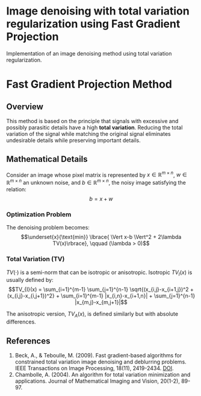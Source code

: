 # Image denoising with total variation regularization using Fast Gradient Projection
Implementation of an image denoising method using total variation regularization. 

# Fast Gradient Projection Method

## Overview
This method is based on the principle that signals with excessive and possibly parasitic details have a high **total variation**. Reducing the total variation of the signal while matching the original signal eliminates undesirable details while preserving important details.

## Mathematical Details
Consider an image whose pixel matrix is represented by $x \in \mathbb{R}^{m \times n}$, $w \in \mathbb{R}^{m \times n}$ an unknown noise, and $b \in \mathbb{R}^{m \times n}$, the noisy image satisfying the relation:
$$b = x + w$$

### Optimization Problem
The denoising problem becomes:
$$\underset{x}{\text{min}} \lbrace{ \Vert x-b \Vert^2 + 2\lambda TV(x)\rbrace}, \qquad (\lambda > 0)$$

### Total Variation (TV)
$TV(\cdot)$ is a semi-norm that can be isotropic or anisotropic. Isotropic $TV_{I}(x)$ is usually defined by:
$$TV_{I}(x) = \sum_{i=1}^{m-1} \sum_{j=1}^{n-1} \sqrt{(x_{i,j}-x_{i+1,j})^2 + (x_{i,j}-x_{i,j+1})^2} + \sum_{i=1}^{m-1} |x_{i,n}-x_{i+1,n}| + \sum_{j=1}^{n-1} |x_{m,j}-x_{m,j+1}|$$

The anisotropic version, $TV_{A}(x)$, is defined similarly but with absolute differences.

## References
1. Beck, A., & Teboulle, M. (2009). Fast gradient-based algorithms for constrained total variation image denoising and deblurring problems. IEEE Transactions on Image Processing, 18(11), 2419-2434. [DOI](https://doi.org/10.1109/TIP.2009.2028250)&#8203;.
2. Chambolle, A. (2004). An algorithm for total variation minimization and applications. Journal of Mathematical Imaging and Vision, 20(1-2), 89-97.




